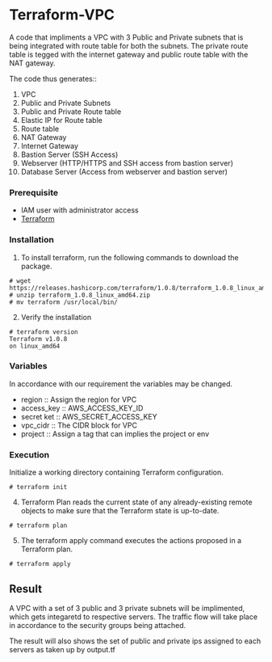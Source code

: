 # Terraform-VPC

A code that impliments a VPC with 3 Public and Private subnets that is being integrated with route table for both the subnets. The private route table is tegged with the internet gateway and public route table with the NAT gateway.

The code thus generates::

1. VPC
2. Public and Private Subnets
3. Public and Private Route table
4. Elastic IP for Route table
5. Route table
6. NAT Gateway
7. Internet Gateway
8. Bastion Server (SSH Access)
9. Webserver (HTTP/HTTPS and SSH access from bastion server)
10. Database Server (Access from webserver and bastion server)

### Prerequisite

- IAM user with administrator access
- [Terraform](https://www.terraform.io/downloads.html)

### Installation

1. To install terraform, run the following commands to download the package.

```
# wget https://releases.hashicorp.com/terraform/1.0.8/terraform_1.0.8_linux_amd64.zip
# unzip terraform_1.0.8_linux_amd64.zip
# mv terraform /usr/local/bin/
```
2. Verify the installation

```
# terraform version 
Terraform v1.0.8
on linux_amd64
```
### Variables

In accordance with our requirement the variables may be changed.

- region :: Assign the region for VPC
- access_key :: AWS_ACCESS_KEY_ID
- secret ket :: AWS_SECRET_ACCESS_KEY
- vpc_cidr :: The CIDR block for VPC
- project :: Assign a tag that can implies the project or env

### Execution

Initialize a working directory containing Terraform configuration.
```
# terraform init 
```
4. Terraform Plan reads the current state of any already-existing remote objects to make sure that the Terraform state is up-to-date. 

```
# terraform plan 
```
5. The terraform apply command executes the actions proposed in a Terraform plan.

```
# terraform apply 
```

## Result

A VPC with a set of 3 public and 3 private subnets will be implimented, which gets integaretd to respective servers. The traffic flow will take place in accordance to the security groups being attached.

The result will also shows the set of public and private ips assigned to each servers as taken up by output.tf
